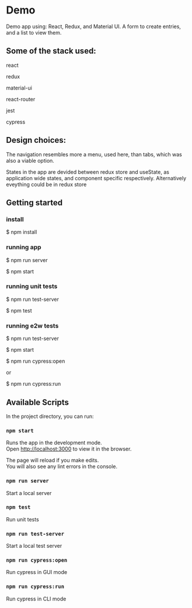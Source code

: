 # Demo
Demo app using: React, Redux, and Material UI. A form to create entries, and a list to view them.

## Some of the stack used:
react

redux

material-ui

react-router

jest

cypress

## Design choices:
The navigation resembles more a menu, used here, than tabs, which was also a viable option.

States in the app are devided between redux store and useState, as application wide states, and component specific respectively. Alternatively eveything could be in redux store

## Getting started
### install
$ npm install

### running app
$ npm run server

$ npm start

### running unit tests
$ npm run test-server

$ npm test

### running e2w tests
$ npm run test-server

$ npm start

$ npm run cypress:open

or

$ npm run cypress:run

## Available Scripts

In the project directory, you can run:

### `npm start`

Runs the app in the development mode.\
Open [http://localhost:3000](http://localhost:3000) to view it in the browser.

The page will reload if you make edits.\
You will also see any lint errors in the console.

### `npm run server`

Start a local server

### `npm test`

Run unit tests

### `npm run test-server`

Start a local test server

### `npm run cypress:open`

Run cypress in GUI mode

### `npm run cypress:run`

Run cypress in CLI mode
